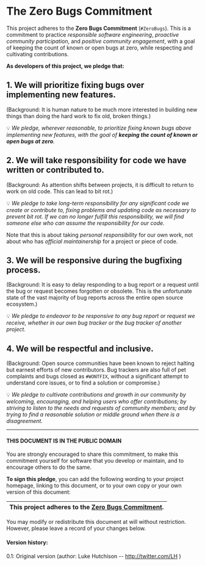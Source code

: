 
# The Zero Bugs Commitment

This project adheres to the **Zero Bugs Commitment** (`#ZeroBugs`).
This is a commitment to practice *responsible software engineering*,
*proactive community participation*, and *positive community engagement*,
with a goal of keeping the count of known or open bugs at zero, while
respecting and cultivating contributions.

**As developers of this project, we pledge that:**

## 1. We will prioritize fixing bugs over implementing new features.

(Background: It is human nature to be much more interested in building new
things than doing the hard work to fix old, broken things.)

💡 *We pledge, wherever reasonable, to prioritize fixing known bugs above
implementing new features, with the goal of **keeping the count of known or
open bugs at zero**.*


## 2. We will take responsibility for code we have written or contributed to.

(Background: As attention shifts between projects, it is difficult to return to
work on old code. This can lead to bit rot.)

💡 *We pledge to take long-term responsibility for any significant code we
create or contribute to, fixing problems and updating code as necessary to
prevent bit rot. If we can no longer fulfill this responsibility, we will
find someone else who can assume the responsibility for our code.*

Note that this is about taking *personal responsibility* for our own work, not
about who has *official maintainership* for a project or piece of code.

## 3. We will be responsive during the bugfixing process.

(Background: It is easy to delay responding to a bug report or a request until
the bug or request becomes forgotten or obsolete. This is the unfortunate state
of the vast majority of bug reports across the entire open source ecosystem.) 

💡 *We pledge to endeavor to be responsive to any bug report or request we
receive, whether in our own bug tracker or the bug tracker of another
project.*

## 4. We will be respectful and inclusive.

(Background: Open source communities have been known to reject halting but
earnest efforts of new contributors. Bug trackers are also full of pet
complaints and bugs closed as `#WONTFIX`, without a significant attempt to
understand core issues, or to find a solution or compromise.)

💡 *We pledge to cultivate contributions and growth in our community by
welcoming, encouraging, and helping users who offer contributions;
by striving to listen to the needs and requests of community members;
and by trying to find a reasonable solution or middle ground when there is
a disagreement.*

---

#### THIS DOCUMENT IS IN THE PUBLIC DOMAIN

You are strongly encouraged to share this commitment, to make this commitment
yourself for software that you develop or maintain, and to encourage others to
do the same.

**To sign this pledge**, you can add the following wording to your project
homepage, linking to this document, or to your own copy or your own version of
this document:

| **This project adheres to the [Zero Bugs Commitment](https://github.com/classgraph/classgraph/blob/master/Zero-Bugs-Commitment.md).** |
|-----------------------------|

You may modify or redistribute this document at will without restriction.
However, please leave a record of your changes below.

#### Version history:

0.1: Original version (author: Luke Hutchison -- http://twitter.com/LH )
